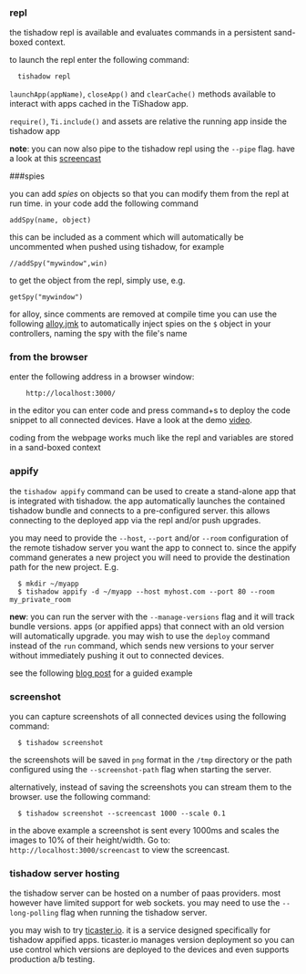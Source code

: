 
### repl

the tishadow repl is available and evaluates commands in a
persistent sand-boxed context. 

to launch the repl enter the following command:

```bash
  tishadow repl
```

`launchApp(appName)`, `closeApp()` and `clearCache()` methods available
to interact with apps cached in the TiShadow app.

`require()`, `Ti.include()` and assets are relative the running app
inside the tishadow app

**note**: you can now also pipe to the tishadow repl using the `--pipe` flag. have a look 
at this [screencast](http://www.youtube.com/watch?v=f9ZLAtzJdGY)

###spies

you can add *spies* on objects so that you can modify them from
the repl at run time. in your code add the following command

```
addSpy(name, object)
```
this can be included as a comment which will automatically be uncommented when pushed
using tishadow, for example

```
//addSpy("mywindow",win)
```
 
to get the object from the repl, simply use, e.g.

```
getSpy("mywindow")
```

for alloy, since comments are removed at compile time you can use the
following [alloy.jmk](https://gist.github.com/dbankier/5648950) to
automatically inject spies on the `$` object in your controllers, naming
the spy with the file's name

### from the browser
 
enter the following address in a browser window:

```
    http://localhost:3000/
```

in the editor you can enter code and press command+s to deploy the code
snippet to all connected devices. Have a look at the demo [video](http://www.youtube.com/watch?v=xUggUXQArUM).

coding from the webpage works much like the repl and variables
are stored in a sand-boxed context

### appify

the `tishadow appify` command can be used to create a
stand-alone app that is integrated with tishadow. the app automatically
launches the contained tishadow bundle and connects to a pre-configured
server. this allows connecting to the deployed app via the repl and/or
push upgrades.

you may need to provide the `--host`, `--port` and/or `--room` configuration
of the remote tishadow server you want the app to connect to. since the appify command
generates a new project you will need to provide the destination path for the new project. E.g.

```
  $ mkdir ~/myapp
  $ tishadow appify -d ~/myapp --host myhost.com --port 80 --room my_private_room
```


**new**: you can run the server with the `--manage-versions` flag and it
will track bundle versions. apps (or appified apps) that connect with an
old version will automatically upgrade. you may wish to use the `deploy` command instead
of the `run` command, which sends new versions to your server without immediately pushing it
out to connected devices.

see the following [blog post](http://www.yydigital.com/blog/2013/2/19/TiShadow_Appify) for a
guided example

### screenshot


you can capture screenshots of all connected devices using the following command: 

```
  $ tishadow screenshot
```

the screenshots will be saved in `png` format in the `/tmp` directory or the path
configured using the `--screenshot-path` flag when starting the server.

alternatively, instead of saving the screenshots you can stream them to the browser. use the following command:

```
  $ tishadow screenshot --screencast 1000 --scale 0.1
```

in the above example a screenshot is sent every 1000ms and scales the images to 10% of their height/width.
Go to: `http://localhost:3000/screencast` to view the screencast.

### tishadow server hosting

the tishadow server can be hosted on a number of paas providers. most however have limited support
for web sockets. you may need to use the `--long-polling` flag when running the tishadow server.

you may wish to try [ticaster.io](https://www.ticaster.io). it is a service designed specifically for
tishadow appified apps. ticaster.io manages version deployment so you can use control which versions
are deployed to the devices and even supports production a/b testing.
 
